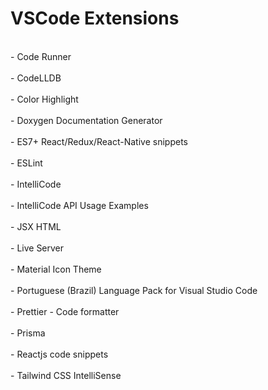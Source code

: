 # <h1>**VSCode Extensions**</h1>
<br>
 - Code Runner<br><br>
 - CodeLLDB<br><br>
 - Color Highlight<br><br>
 - Doxygen Documentation Generator<br><br>
 - ES7+ React/Redux/React-Native snippets<br><br>
 - ESLint<br><br>
 - IntelliCode<br><br>
 - IntelliCode API Usage Examples<br><br>
 - JSX HTML<br><br>
 - Live Server<br><br>
 - Material Icon Theme<br><br>
 - Portuguese (Brazil) Language Pack for Visual Studio Code<br><br>
 - Prettier - Code formatter<br><br>
 - Prisma<br><br>
 - Reactjs code snippets<br><br>
 - Tailwind CSS IntelliSense<br><br>

